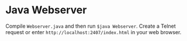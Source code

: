 # Java Webserver

Compile ```Webserver.java``` and then run ```$java Webserver```. Create a Telnet request or enter ```http://localhost:2407/index.html``` in your web browser.
